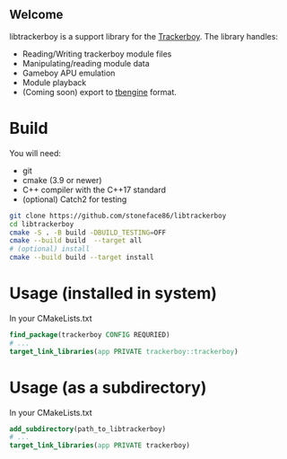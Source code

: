 ## Welcome

libtrackerboy is a support library for the [Trackerboy](https://github.com/stoneface86/trackerboy). 
The library handles:
 * Reading/Writing trackerboy module files
 * Manipulating/reading module data
 * Gameboy APU emulation
 * Module playback
 * (Coming soon) export to [tbengine](https://github.com/stoneface86/tbengine) format.

# Build

You will need:
 - git
 - cmake (3.9 or newer)
 - C++ compiler with the C++17 standard
 - (optional) Catch2 for testing

```sh
git clone https://github.com/stoneface86/libtrackerboy
cd libtrackerboy
cmake -S . -B build -DBUILD_TESTING=OFF
cmake --build build  --target all
# (optional) install
cmake --build build --target install
```

# Usage (installed in system)

In your CMakeLists.txt
```cmake
find_package(trackerboy CONFIG REQURIED)
# ...
target_link_libraries(app PRIVATE trackerboy::trackerboy)
```

# Usage (as a subdirectory)

In your CMakeLists.txt
```cmake
add_subdirectory(path_to_libtrackerboy)
# ...
target_link_libraries(app PRIVATE trackerboy)
```
